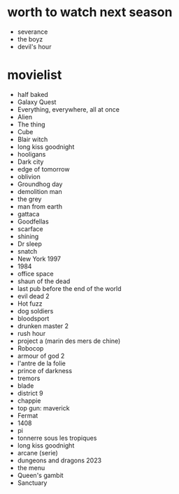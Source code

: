 # worth to watch next season

- severance
- the boyz
- devil's hour


# movielist

- half baked
- Galaxy Quest
- Everything, everywhere, all at once
- Alien
- The thing
- Cube
- Blair witch 
- long kiss goodnight
- hooligans
- Dark city
- edge of tomorrow
- oblivion
- Groundhog day 
- demolition man
- the grey
- man from earth
- gattaca
- Goodfellas
- scarface
- shining
- Dr sleep
- snatch
- New York 1997
- 1984
- office space
- shaun of the dead
- last pub before the end of the world
- evil dead 2
- Hot fuzz
- dog soldiers
- bloodsport
- drunken master 2
- rush hour
- project a (marin des mers de chine)
- Robocop
- armour of god 2
- l'antre de la folie
- prince of darkness
- tremors
- blade
- district 9
- chappie
- top gun: maverick
- Fermat
- 1408
- pi
- tonnerre sous les tropiques
- long kiss goodnight
- arcane (serie)
- dungeons and dragons 2023
- the menu
- Queen's gambit
- Sanctuary


